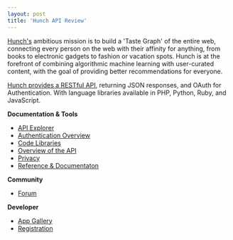 ```yaml
---
layout: post
title: 'Hunch API Review'
---
```

<a title="Hunch" href="http://www.hunch.com">Hunch's</a> ambitious mission is to build a 'Taste Graph' of the entire web, connecting every person on the web with their affinity for anything, from books to electronic gadgets to fashion or vacation spots. Hunch is at the forefront of combining algorithmic machine learning with user-curated content, with the goal of providing better recommendations for everyone.<p></p>
<a title="Hunch provides a RESTful API" href="http://hunch.com/developers/v1/">Hunch provides a RESTful API</a>, returning JSON responses, and OAuth for Authentication. With language libraries available in PHP, Python, Ruby, and JavaScript.<p></p>
<strong>Documentation &amp; Tools</strong>
<ul class="mainlist">
	<li><a href=".http://www.apievangelist.comecosystem-building-blocks-detail.php?Building_Block_ID=209" target="_blank">API Explorer</a></li>
	<li><a href=".http://www.apievangelist.comecosystem-building-blocks-detail.php?Building_Block_ID=178" target="_blank">Authentication Overview</a></li>
	<li><a href=".http://www.apievangelist.comecosystem-building-blocks-detail.php?Building_Block_ID=125" target="_blank">Code Libraries</a></li>
	<li><a href=".http://www.apievangelist.comecosystem-building-blocks-detail.php?Building_Block_ID=117" target="_blank">Overview of the API</a></li>
	<li><a href=".http://www.apievangelist.comecosystem-building-blocks-detail.php?Building_Block_ID=165" target="_blank">Privacy</a></li>
	<li><a href=".http://www.apievangelist.comecosystem-building-blocks-detail.php?Building_Block_ID=120" target="_blank">Reference &amp; Documentaton</a></li>
</ul>
<strong>Community</strong>
<ul class="mainlist">
	<li><a href=".http://www.apievangelist.comecosystem-building-blocks-detail.php?Building_Block_ID=131" target="_blank">Forum</a></li>
</ul>
<strong>Developer</strong>
<ul class="mainlist">
	<li><a href=".http://www.apievangelist.comecosystem-building-blocks-detail.php?Building_Block_ID=180" target="_blank">App Gallery</a></li>
	<li><a href="../../ecosystem-building-blocks-detail.php?Building_Block_ID=198" target="_blank">Registration</a></li>
</ul>
